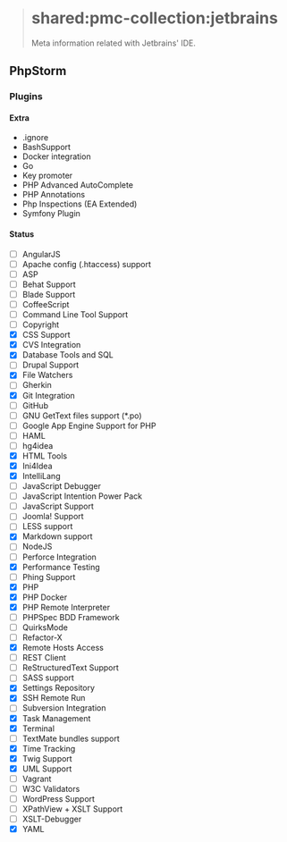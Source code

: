 > # shared:pmc-collection:jetbrains
>
> Meta information related with Jetbrains' IDE.

## PhpStorm

### Plugins

#### Extra

- .ignore
- BashSupport
- Docker integration
- Go
- Key promoter
- PHP Advanced AutoComplete
- PHP Annotations
- Php Inspections (EA Extended)
- Symfony Plugin

#### Status

 - [ ] AngularJS
 - [ ] Apache config (.htaccess) support
 - [ ] ASP
 - [ ] Behat Support
 - [ ] Blade Support
 - [ ] CoffeeScript
 - [ ] Command Line Tool Support
 - [ ] Copyright
 - [x] CSS Support
 - [x] CVS Integration
 - [x] Database Tools and SQL
 - [ ] Drupal Support
 - [x] File Watchers
 - [ ] Gherkin
 - [x] Git Integration
 - [ ] GitHub
 - [ ] GNU GetText files support (*.po)
 - [ ] Google App Engine Support for PHP
 - [ ] HAML
 - [ ] hg4idea
 - [x] HTML Tools
 - [x] Ini4Idea
 - [x] IntelliLang
 - [ ] JavaScript Debugger
 - [ ] JavaScript Intention Power Pack
 - [ ] JavaScript Support
 - [ ] Joomla! Support
 - [ ] LESS support
 - [x] Markdown support
 - [ ] NodeJS
 - [ ] Perforce Integration
 - [x] Performance Testing
 - [ ] Phing Support
 - [x] PHP
 - [x] PHP Docker
 - [x] PHP Remote Interpreter
 - [ ] PHPSpec BDD Framework
 - [ ] QuirksMode
 - [ ] Refactor-X
 - [x] Remote Hosts Access
 - [ ] REST Client
 - [ ] ReStructuredText Support
 - [ ] SASS support
 - [x] Settings Repository
 - [x] SSH Remote Run
 - [ ] Subversion Integration
 - [x] Task Management
 - [x] Terminal
 - [ ] TextMate bundles support
 - [x] Time Tracking
 - [x] Twig Support
 - [x] UML Support
 - [ ] Vagrant
 - [ ] W3C Validators
 - [ ] WordPress Support
 - [ ] XPathView + XSLT Support
 - [ ] XSLT-Debugger
 - [x] YAML
